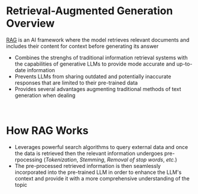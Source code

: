 # Retrieval-Augmented Generation Overview

[RAG](https://cloud.google.com/use-cases/retrieval-augmented-generation?hl=en) is an AI framework where the model retrieves relevant documents and includes their content for context before generating its answer 

* Combines the strenghs of traditional information retrieval systems with the capabilities of generative LLMs to provide mode accurate and up-to-date information
* Prevents LLMs from sharing outdated and potentially inaccurate responses that are limited to their pre-trained data 
* Provides several advantages augmenting traditional methods of text generation when dealing 

<br>

# How RAG Works

* Leverages powerful search algorithms to query external data and once the data is retrieved then the relevant information undergoes pre-rpocessing (*Tokenization*, *Stemming*, *Removal of stop words*, *etc.*)
* The pre-processed retrieved information is then seamlessly incorporated into the pre-trained LLM in order to enhance the LLM's context and provide it with a more comprehensive understanding of the topic